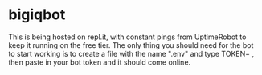 # bigiqbot 
This is being hosted on repl.it, with constant pings from UptimeRobot to keep it running on the free tier. 
The only thing you should need for the bot to start working is to create a file with the name ".env" and type TOKEN= , then paste in your bot token and it should come online. 
